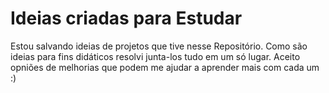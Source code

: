 # Ideias criadas para Estudar

Estou salvando ideias de projetos que tive nesse Repositório.
Como são ideias para fins didáticos resolvi junta-los tudo em um só lugar.
Aceito opniões de melhorias que podem me ajudar a aprender mais com cada um :)

